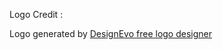 



Logo Credit :
<div>Logo generated by <a href="https://www.designevo.com/" title="Free Online Logo Maker">DesignEvo free logo designer</a></div>
